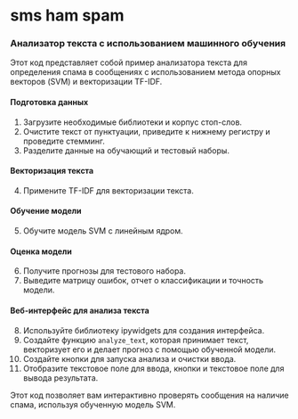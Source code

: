 # sms ham spam 

### Анализатор текста с использованием машинного обучения

Этот код представляет собой пример анализатора текста для определения спама в сообщениях с использованием метода опорных векторов (SVM) и векторизации TF-IDF.

#### Подготовка данных
1. Загрузите необходимые библиотеки и корпус стоп-слов.
2. Очистите текст от пунктуации, приведите к нижнему регистру и проведите стемминг.
3. Разделите данные на обучающий и тестовый наборы.

#### Векторизация текста
4. Примените TF-IDF для векторизации текста.

#### Обучение модели
5. Обучите модель SVM с линейным ядром.

#### Оценка модели
6. Получите прогнозы для тестового набора.
7. Выведите матрицу ошибок, отчет о классификации и точность модели.

#### Веб-интерфейс для анализа текста
8. Используйте библиотеку ipywidgets для создания интерфейса.
9. Создайте функцию `analyze_text`, которая принимает текст, векторизует его и делает прогноз с помощью обученной модели.
10. Создайте кнопки для запуска анализа и очистки ввода.
11. Отобразите текстовое поле для ввода, кнопки и текстовое поле для вывода результата.

Этот код позволяет вам интерактивно проверять сообщения на наличие спама, используя обученную модель SVM.
